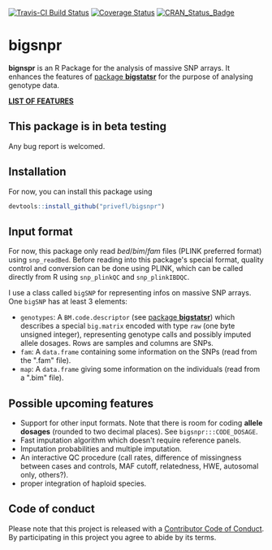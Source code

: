 [![Travis-CI Build Status](https://travis-ci.org/privefl/bigsnpr.svg?branch=master)](https://travis-ci.org/privefl/bigsnpr)
[![Coverage Status](https://img.shields.io/codecov/c/github/privefl/bigsnpr/master.svg)](https://codecov.io/github/privefl/bigsnpr?branch=master)
[![CRAN_Status_Badge](http://www.r-pkg.org/badges/version/bigsnpr)](http://cran.r-project.org/package=bigsnpr)
 
 
# bigsnpr

**bignspr** is an R Package for the analysis of massive SNP arrays. It enhances the features of [package **bigstatsr**](https://privefl.github.io/bigstatsr) for the purpose of analysing genotype data.

[**LIST OF FEATURES**](https://privefl.github.io/bigsnpr/reference/index.html)


## This package is in beta testing

Any bug report is welcomed.


## Installation

For now, you can install this package using

```r
devtools::install_github("privefl/bigsnpr")
```


## Input format

For now, this package only read *bed*/*bim*/*fam* files (PLINK preferred format) using `snp_readBed`. Before reading into this package's special format, quality control and conversion can be done using PLINK, which can be called directly from R using `snp_plinkQC` and `snp_plinkIBDQC`.

I use a class called `bigSNP` for representing infos on massive SNP arrays. One `bigSNP` has at least 3 elements:
- `genotypes`: A `BM.code.descriptor` (see [package **bigstatsr**](https://privefl.github.io/bigstatsr/#input-format)) which describes a special `big.matrix` encoded with type `raw` (one byte unsigned integer), representing genotype calls and possibly imputed allele dosages. Rows are samples and columns are SNPs.
- `fam`: A `data.frame` containing some information on the SNPs (read from the ".fam" file).
- `map`: A `data.frame` giving some information on the individuals (read from a ".bim" file).


## Possible upcoming features

- Support for other input formats. Note that there is room for coding **allele dosages** (rounded to two decimal places). See `bigsnpr:::CODE_DOSAGE`.
- Fast imputation algorithm which doesn't require reference panels.
- Imputation probabilities and multiple imputation.
- An interactive QC procedure (call rates, difference of missingness between cases and controls, MAF cutoff, relatedness, HWE, autosomal only, others?). 
- proper integration of haploid species.


## Code of conduct

Please note that this project is released with a [Contributor Code of Conduct](https://github.com/privefl/bigsnpr/blob/master/code_of_conduct.md). 
By participating in this project you agree to abide by its terms.
